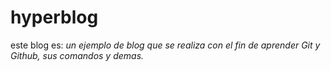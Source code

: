 # hyperblog
este blog es:
*un ejemplo de blog que se realiza con el fin de aprender Git y Github, sus comandos y demas.*
